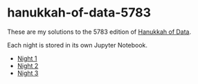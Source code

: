 # hanukkah-of-data-5783

These are my solutions to the 5783 edition of [Hanukkah of Data](https://hanukkah.bluebird.sh/).

Each night is stored in its own Jupyter Notebook.

- [Night 1](./night1.ipynb)
- [Night 2](./night2.ipynb)
- [Night 3](./night3.ipynb)
